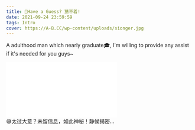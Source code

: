 ```yaml
---
title: 👋Have a Guess? 猜不着!
date: 2021-09-24 23:59:59
tags: Intro
cover: https://A-B.CC/wp-content/uploads/sionger.jpg
---
```

A adulthood man which nearly graduate🎓, I'm willing to provide any assist if it's needed for you guys~
<iframe src="//player.bilibili.com/player.html?aid=627144132&bvid=BV1Zt4y1i7Te&cid=238917841&p=1" scrolling="no" border="0" frameborder="no" framespacing="0" allowfullscreen="true"> </iframe><br>
😅太过大意？未留信息，如此神秘！静候揭密…